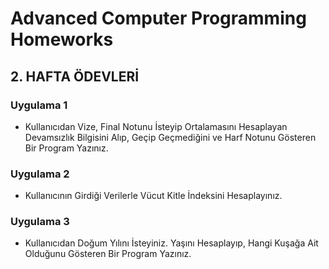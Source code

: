 # Advanced Computer Programming Homeworks

## 2. HAFTA ÖDEVLERİ
### Uygulama 1
* Kullanıcıdan Vize, Final Notunu İsteyip Ortalamasını Hesaplayan Devamsızlık Bilgisini Alıp, Geçip Geçmediğini ve Harf Notunu Gösteren Bir Program Yazınız.

### Uygulama 2
* Kullanıcının Girdiği Verilerle Vücut Kitle İndeksini Hesaplayınız.

### Uygulama 3
* Kullanıcıdan Doğum Yılını İsteyiniz. Yaşını Hesaplayıp, Hangi Kuşağa Ait Olduğunu Gösteren Bir Program Yazınız.
